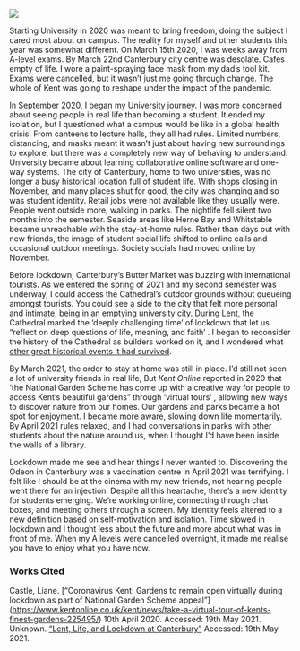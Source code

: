 <a href="https://www.kent-maps.online"><img src="https://kent-map.github.io/mdpress/juncture/ve-button.png"></a>
<param ve-config title="Starting university in the Covid year" author="Alexa Barrett" layout="vtl" 
banner="https://stor.artstor.org/stor/f3590125-3b05-42a0-b365-e33a8735353c">

Starting University in 2020 was meant to bring freedom, doing the subject I cared most about on campus. The reality for myself and other students this year was somewhat different. On March 15th 2020, I was weeks away from A-level exams. By March 22nd Canterbury city centre was desolate. Cafes empty of life. I wore a paint-spraying face mask from my dad’s tool kit. Exams were cancelled, but it wasn’t just me going through change. The whole of Kent was going to reshape under the impact of the pandemic. 
<param ve-image url="https://stor.artstor.org/stor/ccf163ea-b09d-4334-be4d-fd176d79a7eb" label="Delapidated Nasons" attribution="Martin Crowther">

In September 2020, I began my University journey. I was more concerned about seeing people in real life than becoming a student. It ended my isolation, but I questioned what a campus would be like in a global health crisis. From canteens to lecture halls, they all had rules. Limited numbers, distancing, and masks meant it wasn’t just about having new surroundings to explore, but there was a completely new way of behaving to understand. University became about learning collaborative online software and one-way systems. 
The city of Canterbury, home to two universities, was no longer a busy historical location full of student life. With shops closing in November, and many places shut for good, the city was changing and so was student identity. Retail jobs were not available like they usually were. People went outside more, walking in parks. The nightlife fell silent two months into the semester. Seaside areas like Herne Bay and Whitstable became unreachable with the stay-at-home rules. Rather than days out with new friends, the image of student social life shifted to online calls and occasional outdoor meetings. Society socials had moved online by November. 
<param ve-image url="https://stor.artstor.org/stor/2b076d61-1920-4e76-aced-2a3b0d7e7512" label="Abandoned Debenhams" attribution="Martin Crowther">

Before lockdown, Canterbury’s Butter Market was buzzing with international tourists. As we entered the spring of 2021 and my second semester was underway, I could access the Cathedral’s outdoor grounds without queueing amongst tourists. You could see a side to the city that felt more personal and intimate, being in an emptying university city. During Lent, the Cathedral marked the ‘deeply challenging time’ of lockdown that let us “reflect on deep questions of life, meaning, and faith‘ . I began to reconsider the history of the Cathedral as builders worked on it, and I wondered what [other great historical events it had survived]( https://kent-maps.online/canterbury/20c-canterbury-ww2/). 
<param ve-image url="https://stor.artstor.org/stor/2d12c710-fb1b-4e9c-b15d-c4a5da37340f" label="Canterbury Cathedral, Canterbury" attribution="Michelle M">

By March 2021, the order to stay at home was still in place. I’d still not seen a lot of university friends in real life, But _Kent Online_ reported in 2020 that ’the National Garden Scheme has come up with a creative way for people to access Kent’s beautiful gardens” through ’virtual tours‘ , allowing new ways to discover nature from our homes. Our gardens and parks became a hot spot for enjoyment. I became more aware, slowing down life momentarily. By April 2021 rules relaxed, and I had conversations in parks with other students about the nature around us, when I thought I’d have been inside the walls of a library. 
<param ve-image url="https://stor.artstor.org/stor/04dc1444-cdd0-445b-8041-b2dd02ed0f58" label="Dane John Gardens, Canterbury, April 2021" attribution="Photographed by Calum Elliot and Emma Molford">

Lockdown made me see and hear things I never wanted to. Discovering the Odeon in Canterbury was a vaccination centre in April 2021 was terrifying. I felt like I should be at the cinema with my new friends, not hearing people went there for an injection. Despite all this heartache, there’s a new identity for students emerging. We’re working online, connecting through chat boxes, and meeting others through a screen. My identity feels altered to a new definition based on self-motivation and isolation. Time slowed in lockdown and I thought less about the future and more about what was in front of me. When my A levels were cancelled overnight, it made me realise you have to enjoy what you have now. 
<param ve-image url="https://stor.artstor.org/stor/6babbfb7-29be-4fe3-bc13-fffffd71c75f" label="Canterbury Odeon - Covid Vaccination Centre" attribution="Carolyn Oulton">


### Works Cited

Castle, Liane. [“Coronavirus Kent: Gardens to remain open virtually during lockdown as part of National Garden Scheme appeal”] (https://www.kentonline.co.uk/kent/news/take-a-virtual-tour-of-kents-finest-gardens-225495/) 10th April 2020. Accessed: 19th May 2021.   
Unknown. [“Lent, Life, and Lockdown at Canterbury”](https://www.canterbury-cathedral.org/worship/lent-life-and-lockdown-at-canterbury/) Accessed: 19th May 2021.   
<param ve-image url="https://stor.artstor.org/stor/24d208f8-0b96-4e08-85b3-c45a1558eb2b" label="Canterbury Odeon - Covid Vaccination Centre" attribution="Carolyn Oulton">
